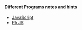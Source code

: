#### Different Programs notes and hints

- [JavaScript](https://github.com/shoaib-zaheer/a-differentProgramsNotes/tree/master/javaScrapt)
- [P5,JS](https://github.com/shoaib-zaheer/a-differentProgramsNotes/tree/master/p5JS)
